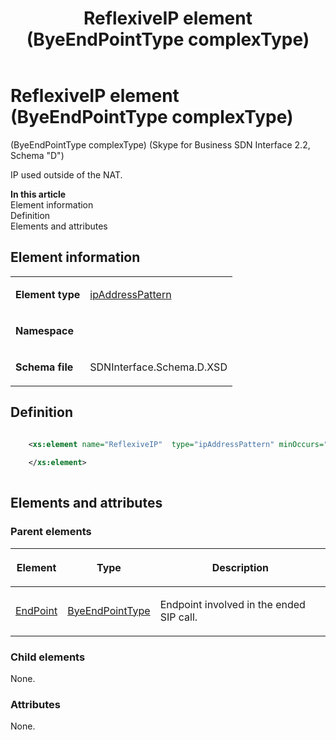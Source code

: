 ﻿---
title: ReflexiveIP element (ByeEndPointType complexType)
description: Describes the Schema D iteration of the ReflexiveIP element and provides the element's definition, parent element, and information.
TOCTitle: ReflexiveIP element (ByeEndPointType complexType)
ms:assetid: 3cec431c-6a3d-bb5c-a68c-a1b84967d8e0
ms:mtpsurl: https://msdn.microsoft.com/library/Mt170969(v=office.16)
ms:contentKeyID: 65855544
ms.date: 08/24/2015
mtps_version: v=office.16
dev_langs:
- xml
---

# ReflexiveIP element (ByeEndPointType complexType)

(ByeEndPointType complexType) (Skype for Business SDN Interface 2.2, Schema "D")

IP used outside of the NAT.


**In this article**  
Element information  
Definition  
Elements and attributes  

## Element information

<table>
<tbody>
<tr class="odd">
<td><p><strong>Element type</strong></p></td>
<td><p><a href="ipaddresspattern-simpletype-skype-for-business-sdn-interface-2-2-schema-d.md">ipAddressPattern</a></p></td>
</tr>
<tr class="even">
<td><p><strong>Namespace</strong></p></td>
<td><p></p></td>
</tr>
<tr class="odd">
<td><p><strong>Schema file</strong></p></td>
<td><p>SDNInterface.Schema.D.XSD</p></td>
</tr>
</tbody>
</table>


## Definition

```xml

    <xs:element name="ReflexiveIP"  type="ipAddressPattern" minOccurs="0">
    
    </xs:element>
  
```

## Elements and attributes

### Parent elements

<table>
<thead>
<tr class="header">
<th><p>Element</p></th>
<th><p>Type</p></th>
<th><p>Description</p></th>
</tr>
</thead>
<tbody>
<tr class="odd">
<td><p><a href="endpoint-element-byetype-complextype-skype-for-business-sdn-interface-2-2-schema-d.md">EndPoint</a></p></td>
<td><p><a href="byeendpointtype-complextype-skype-for-business-sdn-interface-2-2-schema-d.md">ByeEndPointType</a></p></td>
<td><p>Endpoint involved in the ended SIP call.</p></td>
</tr>
</tbody>
</table>


### Child elements

None.

### Attributes

None.

